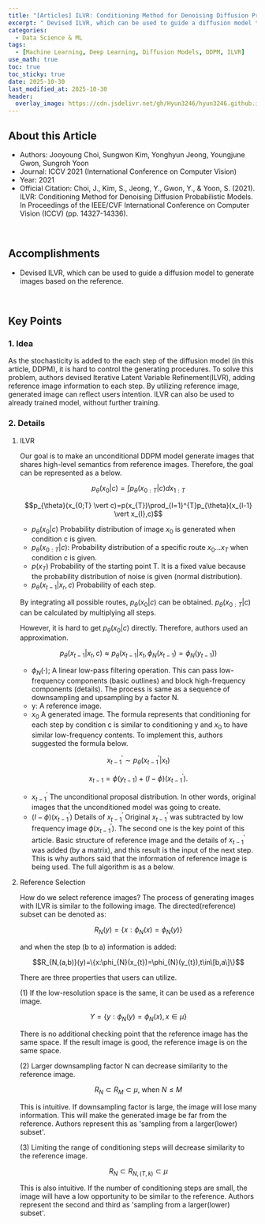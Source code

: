 ```yaml
---
title: "[Articles] ILVR: Conditioning Method for Denoising Diffusion Probabilistic Models"
excerpt: " Devised ILVR, which can be used to guide a diffusion model to generate images based on the reference."
categories:
  - Data Science & ML
tags:
  - [Machine Learning, Deep Learning, Diffusion Models, DDPM, ILVR]
use_math: true
toc: true
toc_sticky: true
date: 2025-10-30
last_modified_at: 2025-10-30
header:
  overlay_image: https://cdn.jsdelivr.net/gh/Hyun3246/hyun3246.github.io@master/image/overlay%20image/Research%20Paper.png
---
```


## About this Article
- Authors: Jooyoung Choi, Sungwon Kim, Yonghyun Jeong, Youngjune Gwon, Sungroh Yoon
- Journal: ICCV 2021 (International Conference on Computer Vision)
- Year: 2021
- Official Citation: Choi, J., Kim, S., Jeong, Y., Gwon, Y., & Yoon, S. (2021). ILVR: Conditioning Method for Denoising Diffusion Probabilistic Models. In Proceedings of the IEEE/CVF International Conference on Computer Vision (ICCV) (pp. 14327-14336).

<br/>

## Accomplishments
- Devised ILVR, which can be used to guide a diffusion model to generate images based on the reference.

<br/>

## Key Points

### 1. Idea
As the stochasticity is added to the each step of the diffusion model (in this article, DDPM), it is hard to control the generating procedures.
To solve this problem, authors devised Iterative Latent Variable Refinement(ILVR), adding reference image information to each step.
By utilizing reference image, generated image can reflect users intention.
ILVR can also be used to already trained model, without further training.

### 2. Details
1. ILVR

    Our goal is to make an unconditional DDPM model generate images that shares high-level semantics from reference images.
    Therefore, the goal can be represented as a below.

    $$p_{\theta}(x_{0} \vert c)=\int p_{\theta}(x_{0:T} \vert c)dx_{1:T}$$

    $$p_{\theta}(x_{0;T} \vert c)=p(x_{T})\prod_{l=1}^{T}p_{\theta}(x_{l-1} \vert x_{l},c)$$

    - $p_{\theta}(x_{0} \vert c)$ Probability distribution of image $x_{0}$ is generated when condition c is given.
    - $p_{\theta}(x_{0:T} \vert c)$: Probability distribution of a specific route $x_{0}...x_{T}$ when condition c is given.
    - $p(x_{T})$ Probability of the starting point T. It is a fixed value because the probability distribution of noise is given (normal distribution).
    - $p_{\theta}(x_{t-1} \vert x_{r},c)$ Probability of each step.

    By integrating all possible routes, $p_{\theta}(x_{0} \vert c)$ can be obtained. $p_{\theta}(x_{0:T} \vert c)$ can be calculated by multiplying all steps.

    However, it is hard to get $p_{\theta}(x_{0} \vert c)$ directly. Therefore, authors used an approximation.

    $$p_{\theta}(x_{t-1} \vert x_{t},c)\approx p_{\theta}(x_{t-1} \vert x_{t},\phi_{N}(x_{t-1})=\phi_{N}(y_{t-1}))$$

    - $\phi_{N}(\cdot);$ A linear low-pass filtering operation. This can pass low-frequency components (basic outlines) and block high-frequency components (details).
    The process is same as a sequence of downsampling and upsampling by a factor N.
    - y: A reference image.
    - $x_{0}$ A generated image.
    The formula represents that conditioning for each step by condition c is similar to conditioning y and $x_{0}$ to have similar low-frequency contents.
    To implement this, authors suggested the formula below.

    $$x_{t-1}^{\prime}\sim p_{\theta}(x_{t-1}^{\prime} \vert x_{t})$$

    $$x_{t-1}=\phi(y_{t-1})+(I-\phi)(x_{t-1}^{\prime}).$$

    - $x_{t-1}^{\prime}$ The unconditional proposal distribution. In other words, original images that the unconditioned model was going to create.
    - $(I-\phi)(x_{t-1}^{\prime})$ Details of $x_{t-1}^{\prime}$ Original ${x_{t-1}}^{\prime}$ was subtracted by low frequency image $\phi(x_{t-1}^{\prime}).$
    The second one is the key point of this article.
    Basic structure of reference image and the details of $x_{t-1}^{\prime}$ was added (by a matrix), and this result is the input of the next step.
    This is why authors said that the information of reference image is being used.
    The full algorithm is as a below.

2. Reference Selection
   
    How do we select reference images? The process of generating images with ILVR is similar to the following image. The directed(reference) subset can be denoted as:

    $$R_{N}(y)=\{x:\phi_{N}(x)=\phi_{N}(y)\}$$

    and when the step (b to a) information is added:

    $$R_{N,(a,b)}(y)=\{x:\phi_{N}(x_{t})=\phi_{N}(y_{t}),t\in\[b,a\]\}$$

    There are three properties that users can utilize.

    (1) If the low-resolution space is the same, it can be used as a reference image.

    $$Y=\{y:\phi_{N}(y)=\phi_{N}(x),x\in\mu\}$$

    There is no additional checking point that the reference image has the same space. If the result image is good, the reference image is on the same space.

    (2) Larger downsampling factor N can decrease similarity to the reference image.

    $$R_{N}\subset R_{M}\subset\mu \text{, when }N\le M$$

    This is intuitive. If downsampling factor is large, the image will lose many information. This will make the generated image be far from the reference. Authors represent this as 'sampling from a larger(lower) subset'.

    (3) Limiting the range of conditioning steps will decrease similarity to the reference image.

    $$R_{N}\subset R_{N,(T,k)}\subset\mu$$
    
    This is also intuitive. If the number of conditioning steps are small, the image will have a low opportunity to be similar to the reference.
    Authors represent the second and third as 'sampling from a larger(lower) subset'.


